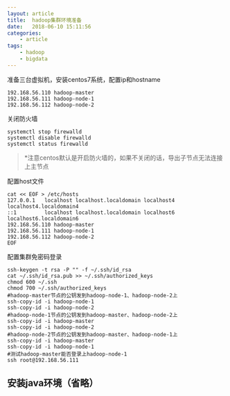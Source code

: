```yaml
---
layout: article
title:	hadoop集群环境准备
date:	2018-06-10 15:11:56
categories:
    - article
tags:
    - hadoop
    - bigdata
---
```



准备三台虚拟机，安装centos7系统，配置ip和hostname


~~~
192.168.56.110 hadoop-master
192.168.56.111 hadoop-node-1
192.168.56.112 hadoop-node-2
~~~

关闭防火墙

~~~shell
systemctl stop firewalld
systemctl disable firewalld
systemctl status firewalld
~~~

> *注意centos默认是开启防火墙的，如果不关闭的话，导出子节点无法连接上主节点

配置host文件

~~~shell
cat << EOF > /etc/hosts
127.0.0.1   localhost localhost.localdomain localhost4 localhost4.localdomain4
::1         localhost localhost.localdomain localhost6 localhost6.localdomain6
192.168.56.110 hadoop-master
192.168.56.111 hadoop-node-1
192.168.56.112 hadoop-node-2
EOF
~~~

配置集群免密码登录

~~~shell
ssh-keygen -t rsa -P "" -f ~/.ssh/id_rsa
cat ~/.ssh/id_rsa.pub >> ~/.ssh/authorized_keys
chmod 600 ~/.ssh
chmod 700 ~/.ssh/authorized_keys
#hadoop-master节点的公钥发到hadoop-node-1、hadoop-node-2上
ssh-copy-id -i hadoop-node-1
ssh-copy-id -i hadoop-node-2
#hadoop-node-1节点的公钥发到hadoop-master、hadoop-node-2上
ssh-copy-id -i hadoop-master
ssh-copy-id -i hadoop-node-2
#hadoop-node-2节点的公钥发到hadoop-master、hadoop-node-1上
ssh-copy-id -i hadoop-master
ssh-copy-id -i hadoop-node-1
#测试hadoop-master能否登录上hadoop-node-1
ssh root@192.168.56.111
~~~

## 安装java环境（省略）




